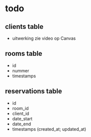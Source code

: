 
# todo 

## clients table
- uitwerking zie video op Canvas

## rooms table
- id
- nummer
- timestamps

## reservations table
- id
- room_id
- client_id
- date_start
- date_end
- timestamps (created_at; updated_at)
